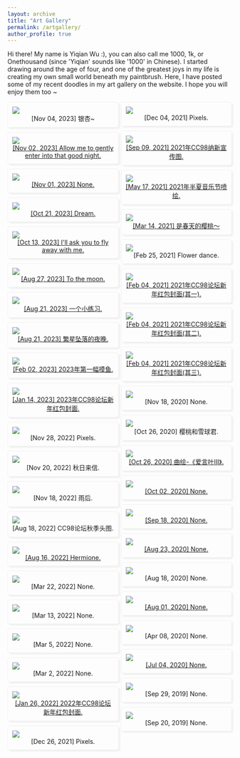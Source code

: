```yaml
---
layout: archive
title: "Art Gallery"
permalink: /artgallery/
author_profile: true
---
```


Hi there! My name is Yiqian Wu :), you can also call me 1000, 1k, or Onethousand (since 'Yiqian' sounds like '1000' in Chinese). I started drawing around the age of four, and one of the greatest joys in my life is creating my own small world beneath my paintbrush. Here, I have posted some of my recent doodles in my art gallery on the website. I hope you will enjoy them too ~



<style>
.blog_photo_album_grid {
  -webkit-column-count: 3;
  -webkit-column-gap: 10px;
  -webkit-column-fill: auto;
  -moz-column-count: 3;
  -moz-column-gap: 10px;
  -moz-column-fill: auto;
  column-count: 2;
  column-gap: 5px;
  column-fill: balance;
}

.blog_photo_album_block {
  background-color: none;
  display: block;
  padding: 10px;
  word-wrap: break-word;
  margin-bottom: 10px;
  -webkit-column-break-inside: avoid;
  -moz-column-break-inside: avoid;
  column-break-inside: avoid;
  border-style: solid; 
  border-width: 1px; 
  border-radius: 5px;
  border-color: #f0f0f0;
  box-shadow: 3px 3px 3px #f0f0f0;
}
</style>


<div class="blog_photo_album_grid">
  <div class="blog_photo_album_block"><img src="http://onethousand1000.github.io/images/art/2023-11-04.png"><div align="center"> <a> [Nov 04, 2023] 银杏~ </a></div></div>
  <div class="blog_photo_album_block"><img src="http://onethousand1000.github.io/images/art/2023-11-02.png"><div align="center"> <a href="https://www.bilibili.com/video/BV1ra4y1D7aE"> [Nov 02, 2023] Allow me to gently enter into that good night.</a></div></div>
  <div class="blog_photo_album_block"><img src="http://onethousand1000.github.io/images/art/2023-11-01.png"><div align="center"> <a href="https://www.bilibili.com/video/BV1ra4y1D7aE"> [Nov 01, 2023] None.</a></div></div>
  <div class="blog_photo_album_block"><img src="http://onethousand1000.github.io/images/art/2023-10-1.png"><div align="center"> <a href="https://www.bilibili.com/video/BV1ra4y1D7aE"> [Oct 21, 2023] Dream.</a></div></div>
  <div class="blog_photo_album_block"><img src="http://onethousand1000.github.io/images/art/2023-10-15-110630.jpg"><div align="center"> <a href="https://www.bilibili.com/video/BV1qN4y1y78a"> [Oct 13, 2023] I'll ask you to fly away with me.</a> </div></div>
  <div class="blog_photo_album_block"><img src="http://onethousand1000.github.io/images/art/2023-10-15-110748.png"><div align="center"> <a href="https://www.bilibili.com/video/BV1jG411d7vw"> [Aug 27, 2023] To the moon.</a> </div></div>
  <div class="blog_photo_album_block"><img src="http://onethousand1000.github.io/images/art/2023-10-15-110640.png"><div align="center"> <a href="https://www.bilibili.com/video/BV1Hu4y1X7ot"> [Aug 21, 2023] 一个小练习.</a></div></div>
  <div class="blog_photo_album_block"><img src="http://onethousand1000.github.io/images/art/2023-10-15-110643.jpg"><div align="center"> <a href="https://www.bilibili.com/video/BV1Nj411q7op"> [Aug 21, 2023] 繁星坠落的夜晚.</a></div></div>
  <div class="blog_photo_album_block"><img src="http://onethousand1000.github.io/images/art/2023-10-15-110658.png"><div align="center"> <a href="https://www.bilibili.com/video/BV1qG4y1M7cJ"> [Feb 02, 2023] 2023年第一幅摸鱼.</a></div></div>
  <div class="blog_photo_album_block"><img src="http://onethousand1000.github.io/images/art/2023-10-15-110711.png"><div align="center"> <a href="https://www.bilibili.com/video/BV1s24y1Y759"> [Jan 14, 2023] 2023年CC98论坛新年红包封面.</a></div></div> 
  <div class="blog_photo_album_block"><img src="http://onethousand1000.github.io/images/art/2023-10-15-111913.png"><div align="center"> <a> [Nov 28, 2022] Pixels.</a></div></div>
  <div class="blog_photo_album_block"><img src="http://onethousand1000.github.io/images/art/2023-10-15-110813.png"><div align="center"> <a> [Nov 20, 2022] 秋日来信.</a></div></div> 
  <div class="blog_photo_album_block"><img src="http://onethousand1000.github.io/images/art/2023-10-15-111923.png"><div align="center"> <a> [Nov 18, 2022] 雨后.</a></div></div>
  <div class="blog_photo_album_block"><img src="http://onethousand1000.github.io/images/art/2023-10-15-110826.png"><div align="center"> <a> [Aug 18, 2022] CC98论坛秋季头图.</a></div></div> 
  <div class="blog_photo_album_block"><img src="http://onethousand1000.github.io/images/art/2023-10-15-110836.png"><div align="center"> <a href="https://www.bilibili.com/video/BV1kV4y1s7fD"> [Aug 16, 2022] Hermione.</a></div></div> 
  <div class="blog_photo_album_block"><img src="http://onethousand1000.github.io/images/art/27.jpg"><div align="center"> <a> [Mar 22, 2022] None.</a></div></div>
  <div class="blog_photo_album_block"><img src="http://onethousand1000.github.io/images/art/8.png"><div align="center"> <a> [Mar 13, 2022] None.</a></div></div> 
  <div class="blog_photo_album_block"><img src="http://onethousand1000.github.io/images/art/9.png"><div align="center"> <a> [Mar 5, 2022] None.</a></div></div> 
  <div class="blog_photo_album_block"><img src="http://onethousand1000.github.io/images/art/20.jpg"><div align="center"> <a> [Mar 2, 2022] None.</a></div></div>
  <div class="blog_photo_album_block"><img src="http://onethousand1000.github.io/images/art/2023-10-15-111022.png"><div align="center"> <a href="https://www.bilibili.com/video/BV1E44y1s7rt"> [Jan 26, 2022] 2022年CC98论坛新年红包封面.</a></div></div> 
  <div class="blog_photo_album_block"><img src="http://onethousand1000.github.io/images/art/2021-12-26.jpg"><div align="center"> <a> [Dec 26, 2021] Pixels.</a></div></div>
  <div class="blog_photo_album_block"><img src="http://onethousand1000.github.io/images/art/2021-12-04.jpg"><div align="center"> <a> [Dec 04, 2021] Pixels.</a></div></div>

  <div class="blog_photo_album_block"><img src="http://onethousand1000.github.io/images/art/2023-10-15-112215.png"><div align="center"> <a href="https://www.bilibili.com/video/BV1V64y1Y76y"> [Sep 09, 2021] 2021年CC98纳新宣传图.</a></div></div> 
  <div class="blog_photo_album_block"><img src="http://onethousand1000.github.io/images/art/2023-10-15-112223.png"><div align="center"> <a href="https://www.bilibili.com/video/BV1964y1275X"> [May 17, 2021] 2021年半夏音乐节喷绘.</a></div></div> 
  <div class="blog_photo_album_block"><img src="http://onethousand1000.github.io/images/art/2023-10-15-113207.png"><div align="center"> <a href="https://www.bilibili.com/video/BV1TA411T7Wm"> [Mar 14, 2021] 是春天的樱桃～</a></div></div> 
  <div class="blog_photo_album_block"><img src="http://onethousand1000.github.io/images/art/2023-10-15-113207(1).png"><div align="center"> <a> [Feb 25, 2021] Flower dance.</a></div></div>
  <div class="blog_photo_album_block"><img src="http://onethousand1000.github.io/images/art/2023-10-15-113208(1).png"><div align="center"> <a href="https://www.bilibili.com/video/BV1Wv4y1Z7aA"> [Feb 04, 2021] 2021年CC98论坛新年红包封面(其一).</a></div></div> 
  <div class="blog_photo_album_block"><img src="http://onethousand1000.github.io/images/art/2023-10-15-113208(2).png"><div align="center"> <a href="https://www.bilibili.com/video/BV1Wv4y1Z7aA"> [Feb 04, 2021] 2021年CC98论坛新年红包封面(其二).</a></div></div> 
  <div class="blog_photo_album_block"><img src="http://onethousand1000.github.io/images/art/2023-10-15-113208.png"><div align="center"> <a href="https://www.bilibili.com/video/BV1Wv4y1Z7aA"> [Feb 04, 2021] 2021年CC98论坛新年红包封面(其三).</a></div></div> 
  <div class="blog_photo_album_block"><img src="http://onethousand1000.github.io/images/art/2020-11-18.jpg"><div align="center"> <a> [Nov 18, 2020] None.</a></div></div>
  <div class="blog_photo_album_block"><img src="http://onethousand1000.github.io/images/art/85257917_p0.jpg"><div align="center"> <a> [Oct 26, 2020] 樱桃和雪球君.</a></div></div>
  <div class="blog_photo_album_block"><img src="http://onethousand1000.github.io/images/art/2020-10-26.jpg"><div align="center"> <a href="https://www.bilibili.com/video/BV1sy4y1675q"> [Oct 26, 2020] 曲绘-《爱言叶III》.</a></div></div>
  <div class="blog_photo_album_block"><img src="http://onethousand1000.github.io/images/art/84759268_p0.png"><div align="center"> <a href="https://www.bilibili.com/video/BV1fz4y1Z7ev"> [Oct 02, 2020] None.</a></div></div>
  <div class="blog_photo_album_block"><img src="http://onethousand1000.github.io/images/art/2020-09-13.png"><div align="center"> <a href="https://www.bilibili.com/video/BV1UK411K7j9"> [Sep 18, 2020] None.</a></div></div>
  <div class="blog_photo_album_block"><img src="http://onethousand1000.github.io/images/art/83878769_p1.png"><div align="center"> <a href="https://www.bilibili.com/video/BV11f4y1975o"> [Aug 23, 2020] None.</a></div></div>
  <div class="blog_photo_album_block"><img src="http://onethousand1000.github.io/images/art/83762302_p0.png"><div align="center"> <a> [Aug 18, 2020] None.</a></div></div>
  <div class="blog_photo_album_block"><img src="http://onethousand1000.github.io/images/art/83367422_p1.png"><div align="center"> <a href="https://www.bilibili.com/video/BV1Q54y1S7YR"> [Aug 01, 2020] None.</a></div></div> 
  <div class="blog_photo_album_block"><img src="http://onethousand1000.github.io/images/art/2020-04-08.jpg"><div align="center"> <a> [Apr 08, 2020] None.</a></div></div>
  <div class="blog_photo_album_block"><img src="http://onethousand1000.github.io/images/art/83251075_p0.png"><div align="center"> <a href="https://www.bilibili.com/video/BV16V411B7LE"> [Jul 04, 2020] None.</a></div></div>
  <div class="blog_photo_album_block"><img src="http://onethousand1000.github.io/images/art/77033753_p0.png"><div align="center"> <a> [Sep 29, 2019] None.</a></div></div> 
  <div class="blog_photo_album_block"><img src="http://onethousand1000.github.io/images/art/2019-09-20.jpg"><div align="center"> <a> [Sep 20, 2019] None.</a></div></div> 


</div>
